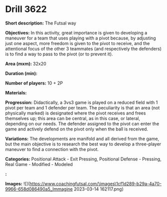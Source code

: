 # Drill 3622

**Short description:**
The Futsal way

**Objectives:**
In this activity, great importance is given to developing a maneuver for a team that uses playing with a pivot because, by adjusting just one aspect, more freedom is given to the pivot to receive, and the attentional focus of the other 3 teammates (and respectively the defenders) is to find a way to pass to the pivot (or to prevent it).

**Area (mxm):**
32x20

**Duration (min):**


**Number of players:**
10 + 2P

**Materials:**


**Progression:**
Didactically, a 3vs3 game is played on a reduced field with 1 pivot per team and 1 defender per team. The peculiarity is that an area (not physically marked) is designated where the pivot receives and frees themselves up; this area can be central, as in this case, or lateral, depending on our needs. The defender assigned to the pivot can enter the game and actively defend on the pivot only when the ball is received.

**Variations:**
The developments are manifold and all derived from the game, but the main objective is to research the best way to develop a three-player maneuver to find a connection with the pivot.

**Categories:**
Positional Attack - Exit Pressing, Positional Defense - Pressing, Real Game - Modified - Modeled

**:**


**Images:**
![](https://www.coachingfutsal.com/\images\1cf1d289-b29a-4a70-9966-658d086490a5_Immagine 2023-03-14 162117.png)

